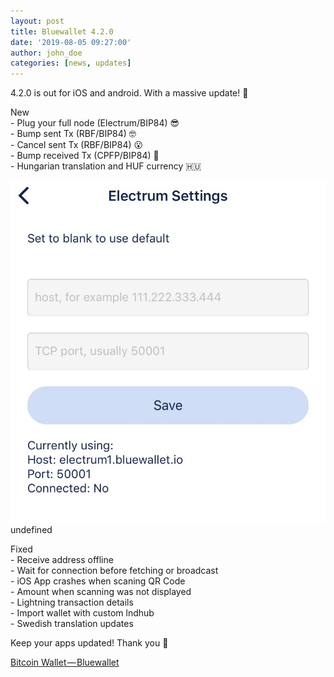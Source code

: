 ```yaml
---
layout: post
title: Bluewallet 4.2.0
date: '2019-08-05 09:27:00'
author: john_doe
categories: [news, updates]
---
```


4.2.0 is out for iOS and android. With a massive update! 🤯

New  
\- Plug your full node (Electrum/BIP84) 😎  
\- Bump sent Tx (RBF/BIP84) 🤓  
\- Cancel sent Tx (RBF/BIP84) 😮  
\- Bump received Tx (CPFP/BIP84) 🤠  
\- Hungarian translation and HUF currency 🇭🇺

![](/_posts/img/1__w__mUqMrlx4lhyTqnXc9MCA.jpeg)
undefined

Fixed  
\- Receive address offline  
\- Wait for connection before fetching or broadcast  
\- iOS App crashes when scaning QR Code  
\- Amount when scanning was not displayed  
\- Lightning transaction details  
\- Import wallet with custom lndhub  
\- Swedish translation updates

Keep your apps updated! Thank you 🙏

[Bitcoin Wallet — Bluewallet](https://bluewallet.io)